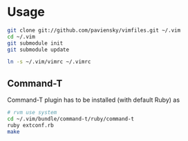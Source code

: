 # Usage
```bash
git clone git://github.com/paviensky/vimfiles.git ~/.vim
cd ~/.vim
git submodule init
git submodule update

ln -s ~/.vim/vimrc ~/.vimrc
```

## Command-T

Command-T plugin has to be installed (with default Ruby) as

```bash
# rvm use system
cd ~/.vim/bundle/command-t/ruby/command-t
ruby extconf.rb
make
```
